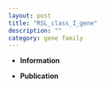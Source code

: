 ```yaml
---
layout: post
title: "RSL_class_I_gene"
description: ""
category: gene family
---
```


* **Information**  

* **Publication**  


